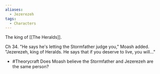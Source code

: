 ```yaml
---
aliases:
  - Jezerezeh
tags:
  - Characters
---
```

The king of [[The Heralds]]. 

Ch 34.
"He says he's letting the Stormfather judge you," Moash added. "Jezerezeh, king of Heralds. He says that if you deserve to live, you will..."
* #Theorycraft Does Moash believe the Stormfather and Jezerezeh are the same person?
